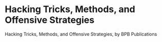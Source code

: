 # Hacking Tricks, Methods, and Offensive Strategies
Hacking Tricks, Methods, and Offensive Strategies, by BPB Publications
